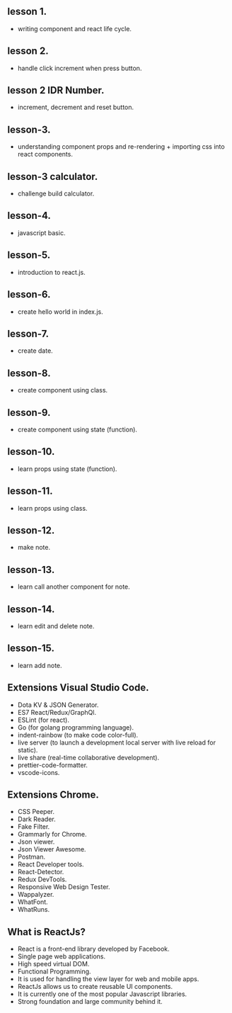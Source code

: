 ## lesson 1.
* writing component and react life cycle.

## lesson 2.
* handle click increment when press button.

## lesson 2 IDR Number.
* increment, decrement and reset button.

## lesson-3.
* understanding component props and re-rendering + importing css into react components.

## lesson-3 calculator.
* challenge build calculator.

## lesson-4.
* javascript basic.

## lesson-5.
* introduction to react.js.

## lesson-6.
* create hello world in index.js.

## lesson-7.
* create date.

## lesson-8.
* create component using class.

## lesson-9.
* create component using state (function).

## lesson-10.
* learn props using state (function).

## lesson-11.
* learn props using class.

## lesson-12.
* make note.

## lesson-13.
* learn call another component for note.

## lesson-14.
* learn edit and delete note.

## lesson-15.
* learn add note.

## Extensions Visual Studio Code.
* Dota KV & JSON Generator.
* ES7 React/Redux/GraphQl.
* ESLint (for react).
* Go (for golang programming language).
* indent-rainbow (to make code color-full).
* live server (to launch a development local server with live reload for static).
* live share (real-time collaborative development).
* prettier-code-formatter.
* vscode-icons.

## Extensions Chrome.
* CSS Peeper.
* Dark Reader.
* Fake Filter.
* Grammarly for Chrome.
* Json viewer.
* Json Viewer Awesome.
* Postman.
* React Developer tools.
* React-Detector.
* Redux DevTools.
* Responsive Web Design Tester.
* Wappalyzer.
* WhatFont.
* WhatRuns.

## What is ReactJs?
* React is a front-end library developed by Facebook.
* Single page web applications.
* High speed virtual DOM.
* Functional Programming.
* It is used for handling the view layer for web and mobile apps.
* ReactJs allows us to create reusable UI components.
* It is currently one of the most popular Javascript libraries.
* Strong foundation and large community behind it.
